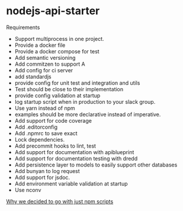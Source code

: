 # nodejs-api-starter


Requirements
- Support multiprocess in one project.
- Provide a docker file
- Provide a docker compose for test
- Add semantic versioning
- Add commitzen to support A
- Add config for ci server
- add standardjs
- provide config for unit test and integration and utils
- Test should be close to their implementation
- provide config validation at startup
- log startup script when in production to your slack group.
- Use yarn instead of npm
- examples should be more declarative instead of imperative.
- Add support for code coverage
- Add .editorconfig
- Add .npmrc to save exact
- Lock dependencies.
- Add precommit hooks to lint, test
- Add support for documentation with apiblueprint
- Add support for documentation testing with dredd
- Add persistence layer to models to easily support other databases
- Add bunyan to log request
- Add support for jsdoc.
- Add environment variable validation at startup 
- Use nconv


[Why we decided to go with just npm scripts](https://medium.freecodecamp.com/why-i-left-gulp-and-grunt-for-npm-scripts-3d6853dd22b8)